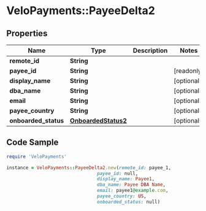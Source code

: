 # VeloPayments::PayeeDelta2

## Properties

Name | Type | Description | Notes
------------ | ------------- | ------------- | -------------
**remote_id** | **String** |  | 
**payee_id** | **String** |  | [readonly] 
**display_name** | **String** |  | [optional] 
**dba_name** | **String** |  | [optional] 
**email** | **String** |  | [optional] 
**payee_country** | **String** |  | [optional] 
**onboarded_status** | [**OnboardedStatus2**](OnboardedStatus2.md) |  | [optional] 

## Code Sample

```ruby
require 'VeloPayments'

instance = VeloPayments::PayeeDelta2.new(remote_id: payee_1,
                                 payee_id: null,
                                 display_name: Payee1,
                                 dba_name: Payee DBA Name,
                                 email: payee1@example.com,
                                 payee_country: US,
                                 onboarded_status: null)
```


